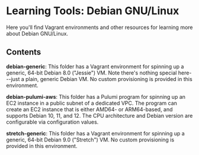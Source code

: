 # Learning Tools: Debian GNU/Linux

Here you'll find Vagrant environments and other resources for learning more about Debian GNU/Linux.

## Contents

**debian-generic**: This folder has a Vagrant environment for spinning up a generic, 64-bit Debian 8.0 ("Jessie") VM. Note there's nothing special here---just a plain, generic Debian VM. No custom provisioning is provided in this environment.

**debian-pulumi-aws**: This folder has a Pulumi program for spinning up an EC2 instance in a public subnet of a dedicated VPC. The program can create an EC2 instance that is either AMD64- or ARM64-based, and supports Debian 10, 11, and 12. The CPU architecture and Debian version are configurable via configuration values.

**stretch-generic**: This folder has a Vagrant environment for spinning up a generic, 64-bit Debian 9.0 ("Stretch") VM. No custom provisioning is provided in this environment.
